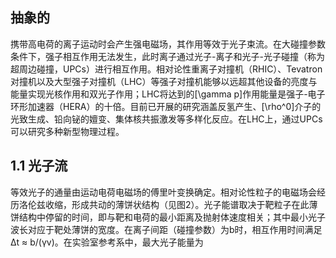 ## 抽象的

携带高电荷的离子运动时会产生强电磁场，其作用等效于光子束流。在大碰撞参数条件下，强子相互作用无法发生，此时离子通过光子-离子和光子-光子碰撞（称为超周边碰撞，UPCs）进行相互作用。相对论性重离子对撞机（RHIC）、Tevatron对撞机以及大型强子对撞机（LHC）等强子对撞机能够以远超其他设备的亮度与能量实现光核作用和双光子作用；LHC将达到的[\gamma p]作用能量是强子-电子环形加速器（HERA）的十倍。目前已开展的研究涵盖反氢产生、[\rho^0]介子的光致生成、铅向铋的嬗变、集体核共振激发等多样化反应。在LHC上，通过UPCs可以研究多种新型物理过程。

## 1.1 光子流

等效光子的通量由运动电荷电磁场的傅里叶变换确定。相对论性粒子的电磁场会经历洛伦兹收缩，形成共动的薄饼状结构（见图2）。光子能谱取决于靶粒子在此薄饼结构中停留的时间，即与靶和电荷的最小距离及抛射体速度相关；其中最小光子波长对应于靶处薄饼的宽度。在离子间距（碰撞参数）为b时，相互作用时间满足Δt ≈ b/(γv)。在实验室参考系中，最大光子能量为